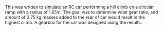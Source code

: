 This was written to simulate an RC car performing a hill climb on a circular ramp with a radius of 1.05m. The goal was to determine what gear ratio,
and amount of 3.75 kg masses added to the rear of car would result in the highest climb. A gearbox for the car was designed using the results.

